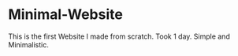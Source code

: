 # Minimal-Website
This is the first Website I made from scratch. Took 1 day. Simple and Minimalistic.
